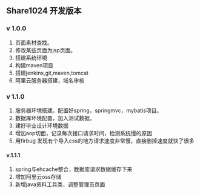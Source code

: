 ## Share1024 开发版本

### v 1.0.0 
1. 页面素材查找。
2. 修改某些页面为jsp页面。
3. 搭建系统环境
4. 构建maven项目
5. 搭建jenkins,git,maven,tomcat
6. 阿里云服务器搭建，域名审核

### v 1.1.0
1. 服务器环境搭建。配置好spring，springmvc，mybatis项目。
2. 数据库环境配置，加入测试数据。
3. 建好毕业设计环境数据
4. 增加aop切面，记录每次接口请求时间，检测系统慢的原因
5. 用firbug 发现有个导入css的地方请求速度非常慢，直接删掉速度就快了很多

#### v.1.1.1
1. spring与ehcache整合，数据库请求数据缓存下来
2. 增加阿里云oss存储
3. 新增java资料工具类，调整管理员页面